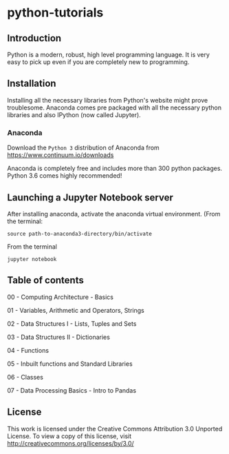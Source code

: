 
# python-tutorials  

## Introduction

Python is a modern, robust, high level programming language. It is very easy to pick up even if you are completely new to programming.

## Installation

Installing all the necessary libraries from Python's website might prove troublesome. Anaconda comes pre packaged with all the necessary python libraries and also IPython (now called Jupyter).

### Anaconda

Download the `Python 3` distribution of Anaconda from https://www.continuum.io/downloads

Anaconda is completely free and includes more than 300 python packages. Python 3.6 comes highly recommended!

## Launching a Jupyter Notebook server

After installing anaconda, activate the anaconda virtual environment. (From the terminal:

    source path-to-anaconda3-directory/bin/activate

From the terminal

    jupyter notebook

## Table of contents

00 - Computing Architecture - Basics 

01  - Variables, Arithmetic and  Operators, Strings

02  - Data Structures I - Lists, Tuples and Sets

03  - Data Structures II - Dictionaries

04 - Functions

05 - Inbuilt functions and Standard Libraries

06 - Classes

07 - Data Processing Basics - Intro to Pandas

## License

This work is licensed under the Creative Commons Attribution 3.0 Unported License. To view a copy of this license, visit http://creativecommons.org/licenses/by/3.0/
